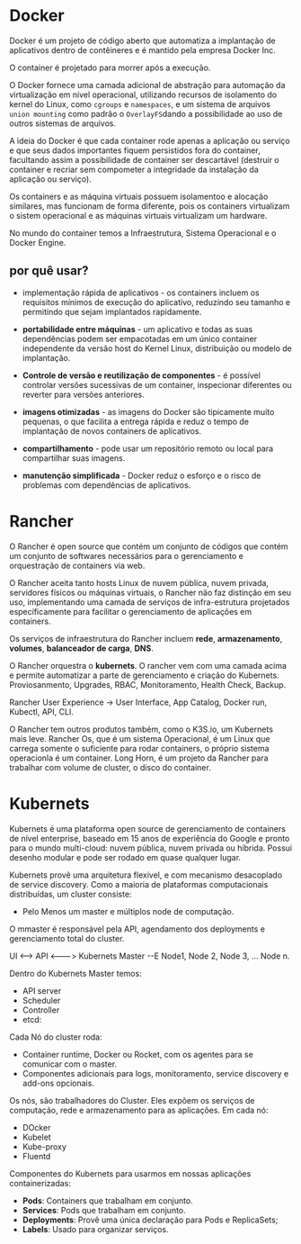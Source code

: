 # Docker
Docker é um projeto de código aberto que automatiza a implantação de aplicativos dentro de contêineres e é mantido pela empresa Docker Inc.

O container é projetado para morrer após a execução.

O Docker fornece uma camada adicional de abstração para automação da virtualização em nível operacional, utilizando recursos de isolamento do kernel do Linux, como `cgroups` e `namespaces`, e um sistema de arquivos `union mounting` como padrão o `OverlayFS`dando a possibilidade ao uso de outros sistemas de arquivos.

A ideia do Docker é que cada container rode apenas a aplicação ou serviço e que seus dados importantes fiquem persistidos fora do container, facultando assim a possibilidade de container ser descartável (destruir o container e recriar sem compometer a integridade da instalação da aplicação ou serviço).

Os containers e as máquina virtuais possuem isolamentoo e alocação similares, mas funcionam de forma diferente, pois os containers virtualizam o sistem operacional e as máquinas virtuais virtualizam um hardware.

No mundo do container temos a Infraestrutura, Sistema Operacional e o Docker Engine.

## por quê usar?
- implementação rápida de aplicativos - os containers incluem os requisitos mínimos de execução do aplicativo, reduzindo seu tamanho e permitindo que sejam implantados rapidamente.

- **portabilidade entre máquinas** - um aplicativo e todas as suas dependências podem ser empacotadas em um único container independente da versão host do Kernel Linux, distribuição ou modelo de implantação.
- **Controle de versão e reutilização de componentes** - é possível controlar versões sucessivas de um container, inspecionar diferentes ou reverter para versões anteriores.
- **imagens otimizadas** - as imagens do Docker são tipicamente muito pequenas, o que facilita a entrega rápida e reduz o tempo de implantação de novos containers de aplicativos.
- **compartilhamento** - pode usar um repositório remoto ou local para compartilhar suas imagens.
- **manutenção simplificada** - Docker reduz o esforço e o risco de problemas com dependências de aplicativos.

# Rancher

O Rancher é open source que contém um conjunto de códigos que contém um conjunto de softwares necessários para o gerenciamento e orquestração de containers via web.

O Rancher aceita tanto hosts Linux de nuvem pública, nuvem privada, servidores físicos ou máquinas virtuais, o Rancher não faz distinção em seu uso, implementando uma camada de serviços de infra-estrutura projetados especificamente para facilitar o gerenciamento de aplicações em containers.

Os serviços de infraestrutura do Rancher incluem **rede**, **armazenamento**, **volumes**, **balanceador de carga**, **DNS**.

O Rancher orquestra o **kubernets**. O rancher vem com uma camada acima e permite automatizar a parte de gerenciamento e criação do Kubernets. Proviosanmento, Upgrades, RBAC, Monitoramento, Health Check, Backup.

Rancher User Experience -> User Interface, App Catalog, Docker run, Kubectl, API, CLI.

O Rancher tem outros produtos também, como o K3S.io, um Kubernets mais leve. Rancher Os, que é um sistema Operacional, é um Linux que carrega somente o suficiente para rodar containers, o próprio sistema operacionla é um container. Long Horn, é um projeto da Rancher para trabalhar com volume de cluster, o disco do container.

# Kubernets

Kubernets é uma plataforma open source de gerenciamento de containers de nível enterprise, baseado em 15 anos de experiência do Google e pronto para o mundo multi-cloud: nuvem pública, nuvem privada ou híbrida. Possui desenho modular e pode ser rodado em quase qualquer lugar.

Kubernets provê uma arquitetura flexível, e com mecanismo desacoplado de service discovery. Como a maioria de plataformas computacionais distribuídas, um cluster consiste:
- Pelo Menos um master e múltiplos node de computação.

O mmaster é responsável pela API, agendamento dos deployments e gerenciamento total do cluster.

UI <--> API <---> Kubernets Master --E Node1, Node 2, Node 3, ... Node n.

Dentro do Kubernets Master temos:
- API server
- Scheduler
- Controller
- etcd:

Cada Nó do cluster roda:
- Container runtime, Docker ou Rocket, com os agentes para se comunicar com o master.
- Componentes adicionais para logs, monitoramento, service discovery e add-ons opcionais.

Os nós, são trabalhadores do Cluster. Eles expõem os serviços de computação, rede e armazenamento para as aplicações. Em cada nó:
- DOcker
- Kubelet
- Kube-proxy
- Fluentd

Componentes do Kubernets para usarmos em nossas aplicações containerizadas:
- **Pods**: Containers que trabalham em conjunto.
- **Services**: Pods que trabalham em conjunto.
- **Deployments**: Provê uma única declaração para Pods e ReplicaSets;
- **Labels**: Usado para organizar serviços.






































































